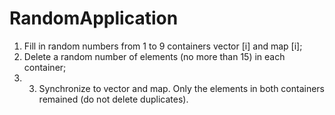# RandomApplication
1. Fill in random numbers from 1 to 9 containers vector [i] and map [i];
2. Delete a random number of elements (no more than 15) in each container;
3. 3. Synchronize to vector and map. Only the elements in both containers remained
(do not delete duplicates).
